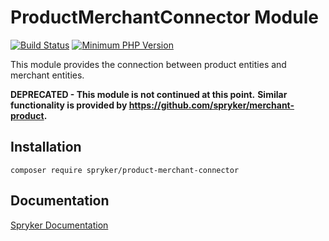 # ProductMerchantConnector Module
[![Build Status](https://travis-ci.org/spryker/product-merchant-connector.svg)](https://travis-ci.org/spryker/product-merchant-connector)
[![Minimum PHP Version](https://img.shields.io/badge/php-%3E%3D%207.2-8892BF.svg)](https://php.net/)

This module provides the connection between product entities and merchant entities.

**DEPRECATED - This module is not continued at this point.**
**Similar functionality is provided by https://github.com/spryker/merchant-product.**


## Installation

```
composer require spryker/product-merchant-connector
```

## Documentation

[Spryker Documentation](https://documentation.spryker.com/module_guide/overview.htm)
